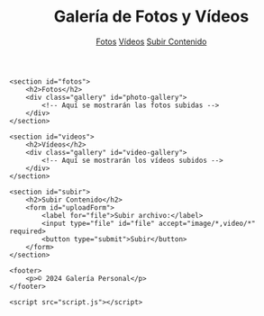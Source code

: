 <!DOCTYPE html>
<html lang="es">
<head>
    <meta charset="UTF-8">
    <meta name="viewport" content="width=device-width, initial-scale=1.0">
    <title>Galería de Fotos y Vídeos</title>
    <link rel="stylesheet" href="styles.css">
</head>
<body>
    <header>
        <h1>Galería de Fotos y Vídeos</h1>
        <nav>
            <a href="#fotos">Fotos</a>
            <a href="#videos">Vídeos</a>
            <a href="#subir">Subir Contenido</a>
        </nav>
    </header>

    <section id="fotos">
        <h2>Fotos</h2>
        <div class="gallery" id="photo-gallery">
            <!-- Aquí se mostrarán las fotos subidas -->
        </div>
    </section>

    <section id="videos">
        <h2>Vídeos</h2>
        <div class="gallery" id="video-gallery">
            <!-- Aquí se mostrarán los vídeos subidos -->
        </div>
    </section>

    <section id="subir">
        <h2>Subir Contenido</h2>
        <form id="uploadForm">
            <label for="file">Subir archivo:</label>
            <input type="file" id="file" accept="image/*,video/*" required>
            <button type="submit">Subir</button>
        </form>
    </section>

    <footer>
        <p>© 2024 Galería Personal</p>
    </footer>

    <script src="script.js"></script>
</body>
</html>
